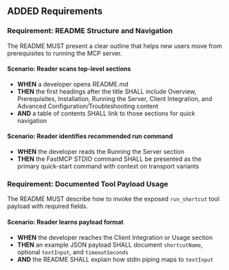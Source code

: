 ## ADDED Requirements
### Requirement: README Structure and Navigation
The README MUST present a clear outline that helps new users move from prerequisites to running the MCP server.

#### Scenario: Reader scans top-level sections
- **WHEN** a developer opens README.md
- **THEN** the first headings after the title SHALL include Overview, Prerequisites, Installation, Running the Server, Client Integration, and Advanced Configuration/Troubleshooting content
- **AND** a table of contents SHALL link to those sections for quick navigation

#### Scenario: Reader identifies recommended run command
- **WHEN** the developer reads the Running the Server section
- **THEN** the FastMCP STDIO command SHALL be presented as the primary quick-start command with context on transport variants

### Requirement: Documented Tool Payload Usage
The README MUST describe how to invoke the exposed `run_shortcut` tool payload with required fields.

#### Scenario: Reader learns payload format
- **WHEN** the developer reaches the Client Integration or Usage section
- **THEN** an example JSON payload SHALL document `shortcutName`, optional `textInput`, and `timeoutSeconds`
- **AND** the README SHALL explain how stdin piping maps to `textInput`
